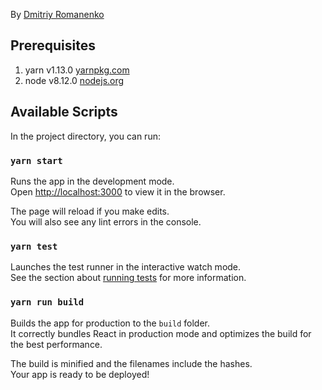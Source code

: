 By [Dmitriy Romanenko](mailto:dimaka77@gmail.com)


## Prerequisites

1. yarn v1.13.0 [yarnpkg.com](https://yarnpkg.com/lang/en/docs/install/#mac-stable)
2. node v8.12.0 [nodejs.org](https://nodejs.org/download/release/v8.12.0/)


## Available Scripts

In the project directory, you can run:

### `yarn start`

Runs the app in the development mode.<br>
Open [http://localhost:3000](http://localhost:3000) to view it in the browser.

The page will reload if you make edits.<br>
You will also see any lint errors in the console.

### `yarn test`

Launches the test runner in the interactive watch mode.<br>
See the section about [running tests](https://facebook.github.io/create-react-app/docs/running-tests) for more information.

### `yarn run build`

Builds the app for production to the `build` folder.<br>
It correctly bundles React in production mode and optimizes the build for the best performance.

The build is minified and the filenames include the hashes.<br>
Your app is ready to be deployed!
